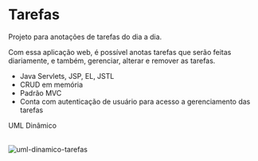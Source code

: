 # Tarefas
Projeto para anotações de tarefas do dia a dia.

Com essa aplicação web, é possível anotas tarefas que serão feitas diariamente, e também, gerenciar, alterar e remover as tarefas.

<ul>
  <li>Java Servlets, JSP, EL, JSTL</li>
  <li>CRUD em memória</li>
  <li>Padrão MVC </li>
  <li>Conta com autenticação de usuário para acesso a gerenciamento das tarefas </li>
</ul>
UML Dinâmico
<br><br>

![uml-dinamico-tarefas](https://user-images.githubusercontent.com/87671071/213829629-5ba94cce-4d26-4b7f-ac09-1e86abcc2b10.png)
